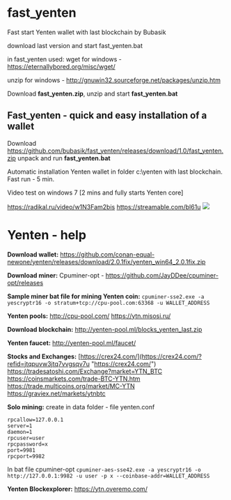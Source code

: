 # fast_yenten
Fast start Yenten wallet with last blockchain by Bubasik

download last version and start fast_yenten.bat

in fast_yenten used:
wget for windows - https://eternallybored.org/misc/wget/

unzip for windows - http://gnuwin32.sourceforge.net/packages/unzip.htm

Download **fast_yenten.zip**, unzip and start **fast_yenten.bat**

## Fast_yenten - quick and easy installation of a wallet

Download https://github.com/bubasik/fast_yenten/releases/download/1.0/fast_yenten.zip unpack and run **fast_yenten.bat**

Automatic installation Yenten wallet in folder c:\yenten with last blockchain. Fast run - 5 min.

Video test on windows 7 [2 mins and fully starts Yenten core]

https://radikal.ru/video/w1N3Fam2bis
https://streamable.com/bl61u
![](https://poster3.radikal.ru/1808/dd/3f5aefcb19e2.jpg)

# Yenten - help

**Download wallet:**
https://github.com/conan-equal-newone/yenten/releases/download/2.0.1fix/yenten_win64_2.0.1fix.zip

**Download miner:**
Cpuminer-opt - https://github.com/JayDDee/cpuminer-opt/releases

**Sample miner bat file for mining Yenten coin:**
`cpuminer-sse2.exe -a yescryptr16 -o stratum+tcp://cpu-pool.com:63368 -u WALLET_ADDRESS`

**Yenten pools:**
http://cpu-pool.com/
https://ytn.misosi.ru/

**Download blockchain:**
http://yenten-pool.ml/blocks_yenten_last.zip

**Yenten faucet:**
http://yenten-pool.ml/faucet/

**Stocks and Exchanges:**
[https://crex24.com/](https://crex24.com/?refid=jtqpuvw3jtq7vvgsqv7u "https://crex24.com/")
https://tradesatoshi.com/Exchange?market=YTN_BTC
https://coinsmarkets.com/trade-BTC-YTN.htm
https://trade.multicoins.org/market/MC-YTN
https://graviex.net/markets/ytnbtc

**Solo mining:**
create in data folder - file yenten.conf

    rpcallow=127.0.0.1
    server=1
    daemon=1
    rpcuser=user
    rpcpassword=x
    port=9981
    rpcport=9982

In bat file cpuminer-opt
`cpuminer-aes-sse42.exe -a yescryptr16 -o http://127.0.0.1:9982 -u user -p x --coinbase-addr=WALLET_ADDRESS`

**Yenten Blockexplorer:**
https://ytn.overemo.com/


